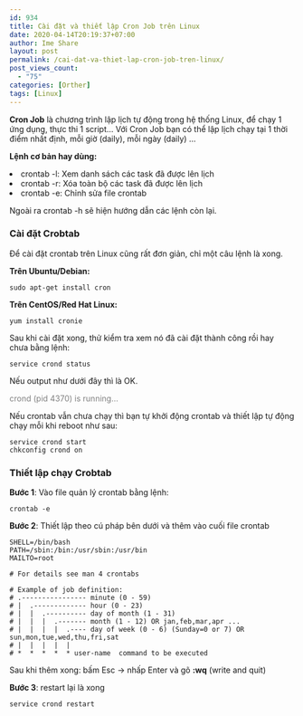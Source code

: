 ```yaml
---
id: 934
title: Cài đặt và thiết lập Cron Job trên Linux
date: 2020-04-14T20:19:37+07:00
author: Ime Share
layout: post
permalink: /cai-dat-va-thiet-lap-cron-job-tren-linux/
post_views_count:
  - "75"
categories: [Orther]
tags: [Linux]
---
```

**Cron Job** là chương trình lập lịch tự động trong hệ thống Linux, để chạy 1 ứng dụng, thực thi 1 script… Với Cron Job bạn có thể lập lịch chạy tại 1 thời điểm nhất định, mỗi giờ (daily), mỗi ngày (daily) &#8230;

**Lệnh cơ bản hay dùng:**

<li style="display: list-item;">
  crontab -l: Xem danh sách các task đã được lên lịch
</li>
<li style="display: list-item;">
  crontab -r: Xóa toàn bộ các task đã được lên lịch
</li>
<li style="display: list-item;">
  crontab -e: Chỉnh sửa file crontab
</li>

Ngoài ra crontab -h sẽ hiện hướng dẫn các lệnh còn lại.

### <span id="cai-dat-crobtab">Cài đặt Crobtab</span>

Để cài đặt crontab trên Linux cũng rất đơn giản, chỉ một câu lệnh là xong.

**Trên Ubuntu/Debian:**

```
sudo apt-get install cron
```

**Trên CentOS/Red Hat Linux:**

```
yum install cronie
```

Sau khi cài đặt xong, thử kiểm tra xem nó đã cài đặt thành công rồi hay chưa bằng lệnh:

```
service crond status
```

Nếu output như dưới đây thì là OK.

<span style="color: #808080;"><span class="kw1">crond</span> <span class="br0">(</span><span class="">pid </span><span class="nu0">4370</span><span class="br0">)</span><span class=""> is running&#8230;</span></span>

Nếu crontab vẫn chưa chạy thì bạn tự khởi động crontab và thiết lập tự động chạy mỗi khi reboot như sau:

```
service crond start
chkconfig crond on
```

### <span id="cai-dat-crobtab">Thiết lập chạy Crobtab</span>

**Bước 1**: Vào file quản lý crontab bằng lệnh:

```
crontab -e
```

**Bước 2**: Thiết lập theo cú pháp bên dưới và thêm vào cuối file crontab

```
SHELL=/bin/bash
PATH=/sbin:/bin:/usr/sbin:/usr/bin
MAILTO=root

# For details see man 4 crontabs

# Example of job definition:
# .---------------- minute (0 - 59)
# |  .------------- hour (0 - 23)
# |  |  .---------- day of month (1 - 31)
# |  |  |  .------- month (1 - 12) OR jan,feb,mar,apr ...
# |  |  |  |  .---- day of week (0 - 6) (Sunday=0 or 7) OR sun,mon,tue,wed,thu,fri,sat
# |  |  |  |  |
# *  *  *  *  * user-name  command to be executed
```

Sau khi thêm xong: bấm Esc -> nhấp Enter và gõ **:wq** (write and quit)

**Bước 3**: restart lại là xong

```
service crond restart
```